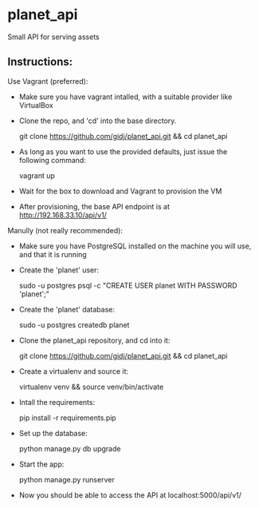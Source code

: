# planet_api

Small API for serving assets

Instructions:
-------------

Use Vagrant (preferred):
* Make sure you have vagrant intalled, with a suitable provider like VirtualBox
* Clone the repo, and 'cd' into the base directory.

    git clone https://github.com/gidj/planet_api.git && cd planet_api

* As long as you want to use the provided defaults, just issue the following command:

    vagrant up

* Wait for the box to download and Vagrant to provision the VM
* After provisioning, the base API endpoint is at http://192.168.33.10/api/v1/

Manully (not really recommended):
* Make sure you have PostgreSQL installed on the machine you will use, and that it is running
* Create the 'planet' user:

    sudo -u postgres psql -c "CREATE USER planet WITH PASSWORD 'planet';"

* Create the 'planet' database:

    sudo -u postgres createdb planet

* Clone the planet_api repository, and cd into it:

    git clone https://github.com/gidj/planet_api.git && cd planet_api

* Create a virtualenv and source it:

    virtualenv venv && source venv/bin/activate

* Intall the requirements:

    pip install -r requirements.pip

* Set up the database:

    python manage.py db upgrade

* Start the app:

    python manage.py runserver

* Now you should be able to access the API at localhost:5000/api/v1/



